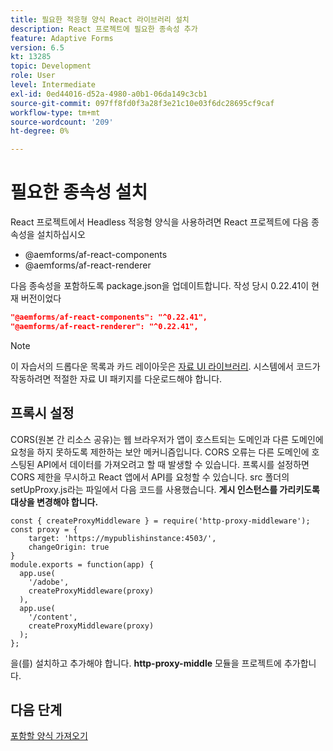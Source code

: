 ```yaml
---
title: 필요한 적응형 양식 React 라이브러리 설치
description: React 프로젝트에 필요한 종속성 추가
feature: Adaptive Forms
version: 6.5
kt: 13285
topic: Development
role: User
level: Intermediate
exl-id: 0ed44016-d52a-4980-a0b1-06da149c3cb1
source-git-commit: 097ff8fd0f3a28f3e21c10e03f6dc28695cf9caf
workflow-type: tm+mt
source-wordcount: '209'
ht-degree: 0%

---
```


# 필요한 종속성 설치

React 프로젝트에서 Headless 적응형 양식을 사용하려면 React 프로젝트에 다음 종속성을 설치하십시오

* @aemforms/af-react-components
* @aemforms/af-react-renderer

다음 종속성을 포함하도록 package.json을 업데이트합니다. 작성 당시 0.22.41이 현재 버전이었다

```json
"@aemforms/af-react-components": "^0.22.41",
"@aemforms/af-react-renderer": "^0.22.41",
```

>[!NOTE]
>
>이 자습서의 드롭다운 목록과 카드 레이아웃은 [자료 UI 라이브러리](https://mui.com/). 시스템에서 코드가 작동하려면 적절한 자료 UI 패키지를 다운로드해야 합니다.

## 프록시 설정

CORS(원본 간 리소스 공유)는 웹 브라우저가 앱이 호스트되는 도메인과 다른 도메인에 요청을 하지 못하도록 제한하는 보안 메커니즘입니다. CORS 오류는 다른 도메인에 호스팅된 API에서 데이터를 가져오려고 할 때 발생할 수 있습니다. 프록시를 설정하면 CORS 제한을 무시하고 React 앱에서 API를 요청할 수 있습니다. src 폴더의 setUpProxy.js라는 파일에서 다음 코드를 사용했습니다. **게시 인스턴스를 가리키도록 대상을 변경해야 합니다.**

```
const { createProxyMiddleware } = require('http-proxy-middleware');
const proxy = {
    target: 'https://mypublishinstance:4503/',
    changeOrigin: true
}
module.exports = function(app) {
  app.use(
    '/adobe',
    createProxyMiddleware(proxy)
  ),
  app.use(
    '/content',
    createProxyMiddleware(proxy)
  );
};
```

을(를) 설치하고 추가해야 합니다. **http-proxy-middle** 모듈을 프로젝트에 추가합니다.

## 다음 단계

[포함할 양식 가져오기](./fetch-the-form.md)
